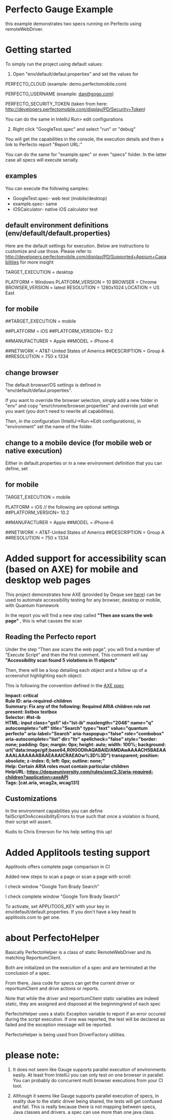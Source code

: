 # Perfecto Gauge Example
this example demonstrates two specs running on Perfecto using remoteWebDriver.

# Getting started

To simply run the project using default values:
1. Open "env/default/defaul.properties" and set the values for

PERFECTO_CLOUD (example: demo.perfectomobile.com)

PERFECTO_USERNAME (example: dan@gogo.com)

PERFECTO_SECURITY_TOKEN (taken from here: http://developers.perfectomobile.com/display/PD/Security+Token)

You can do the same in IntelliJ Run> edit configurations

2. Right click "GoogleTest.spec" and select "run" or "debug"

You will get the capabilities in the console, the execution details and then a link to Perfecto report "Report URL:"

You can do the same for "example.spec" or even "specs" folder.
In the latter case all specs will execute serially.

## examples
You can execute the following samples:
- GoogleTest.spec- web test (mobile/desktop)
- example.spec- same
- iOSCalculator- native iOS calculator test

## default environment definitions (env/default/default.properties)

Here are the default settings for execution. Below are instructions to customize and use those.
Please refer to http://developers.perfectomobile.com/display/PD/Supported+Appium+Capabilities for more insight

TARGET_EXECUTION = desktop

PLATFORM = Windows
PLATFORM_VERSION = 10
BROWSER = Chrome
BROWSER_VERSION = latest
RESOLUTION = 1280x1024
LOCATION = US East

## for mobile
##TARGET_EXECUTION = mobile

##PLATFORM = iOS
##PLATFORM_VERSION= 10.2

##MANUFACTURER = Apple
##MODEL = iPhone-6

##NETWORK = AT&T-United States of America
##DESCRIPTION = Group A
##RESOLUTION = 750 x 1334

## change browser
The default browser/OS settings is defined in "env/default/defaul.properties".

If you want to override the browser selection, simply add a new folder in "env" and copy "env/chrome/browser.properties" and override just what you want (you don't need to rewrite all capabilities).

Then, in the configuration (IntelliJ->Run->Edit configurations), in "environment" set the name of the folder.

## change to a mobile device (for mobile web or native execution)
Either in default.properties or in a new environment definition that you can define, set
## for mobile
TARGET_EXECUTION = mobile

PLATFORM = iOS
// the following are optional settings
##PLATFORM_VERSION= 10.2

##MANUFACTURER = Apple
##MODEL = iPhone-6

##NETWORK = AT&T-United States of America
##DESCRIPTION = Group A
##RESOLUTION = 750 x 1334

# Added support for accessibility scan (based on AXE) for mobile and desktop web pages
This project demonstrates how AXE (provided by Deque see [here](https://axe-core.org/docs/)) can be used to automate accessibility testing for any browser, desktop or mobile, with Quantum framework

In the report you will find a new step called **"Then axe scans the web page"** , this is what causes the scan

## Reading the Perfecto report
Under the step "Then axe scans the web page", you will find a number of "Execute Script" and then the first comment.
This comment will say **"Accessibility scan found 5 violations in 11 objects"**

Then, there will be a loop detailing each object and a follow up of a screenshot highlighting each object:

This is following the convention defined in the [AXE spec](https://axe-core.org/docs/#results-object)

**Impact: critical**\
**Rule ID: aria-required-children**\
**Summary: Fix any of the following: Required ARIA children role not present: listbox textbox**\
**Selector:	#lst-ib**\
**HTML:		input class="gsfi" id="lst-ib" maxlength="2048" name="q" autocomplete="off" title="Search" type="text" value="quantum perfecto" aria-label="Search" aria-haspopup="false" role="combobox" aria-autocomplete="list" dir="ltr" spellcheck="false" style="border: none; padding: 0px; margin: 0px; height: auto; width: 100%; background: url(&quot;data:image/gif;base64,R0lGODlhAQABAID/AMDAwAAAACH5BAEAAAAALAAAAAABAAEAAAICRAEAOw%3D%3D&quot;) transparent; position: absolute; z-index: 6; left: 0px; outline: none;"**\
**Help: Certain ARIA roles must contain particular children** \
**HelpURL: https://dequeuniversity.com/rules/axe/2.3/aria-required-children?application=axeAPI** \
**Tags: [cat.aria, wcag2a, wcag131]**

## Customizations
In the environment capabilities you can define failScriptOnAccessibilityErrors to true such that once a violation is found, their script will assert.

Kudis to Chris Emerson for his help setting this up!


# Added Applitools testing support
Applitools offers complete page comparison in CI

Added new steps to scan a page or scan a page with scroll:

I check window "Google Tom Brady Search"

I check complete window "Google Tom Brady Search"

To activate, set APPLITOOS_KEY with your key in env/default/default.properties. If you don't have a key head to applitools.com to get one.

# about PerfectoHelper
Basically PerfectoHelper is a class of static RemoteWebDriver and its matching ReportiumClient.

Both are initialized on the execution of a spec and are terminated at the conclusion of a spec.

From there, Java code for specs can get the current driver or reportiumClient and drive actions or reports.

Note that while the driver and reportiumClient static variables are indeed static, they are assigned and disposed at the beginning/end of each spec

PerfectoHelper uses a static Exception variable to report if an error occured during the script execution. If one was reported, the test will be declared as failed and the exception message will be reported.

PerfectoHelper is being used from DriverFactory utilities.

# please note:

1. It does not seem like Gauge supports parallel execution of environments easily. At least from IntelliJ you can only test on one browser in parallel. You can probably do concurrent multi browser executions from your CI tool.

2. Although it seems like Gauge supports parallel execution of specs, in reality due to the static driver being shared, the tests will get confused and fail. This is really because there is not mapping between specs, Java classes and drivers. a spec can use more than one java class.
